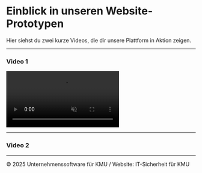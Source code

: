 # Einblick in unseren Website-Prototypen

Hier siehst du zwei kurze Videos, die dir unsere Plattform in Aktion zeigen.

---

### Video 1

<video 
  src="{{'docs\assets\images\Videos\KMU Video.mp4' | relative_url }}"  
  autoplay 
  loop 
  muted 
  playsinline 
  controls
  style="max-width: 100%; height: auto;">
  Ihr Browser unterstützt das Video-Tag nicht.
</video>

---

### Video 2



---

© 2025 Unternehmenssoftware für KMU / Website: IT-Sicherheit für KMU
